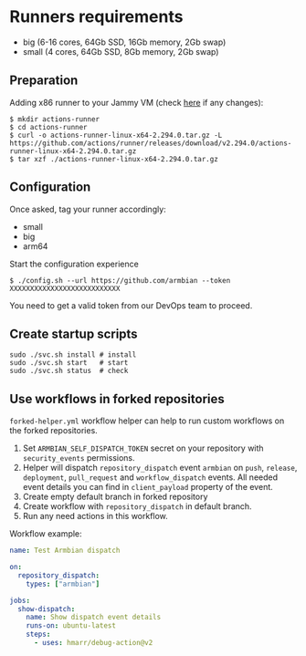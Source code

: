 # Runners requirements

- big (6-16 cores, 64Gb SSD, 16Gb memory, 2Gb swap)
- small (4 cores, 64Gb SSD, 8Gb memory, 2Gb swap)

## Preparation



Adding x86 runner to your Jammy VM (check [here](https://docs.github.com/en/actions/hosting-your-own-runners/adding-self-hosted-runners) if any changes):

    $ mkdir actions-runner 
    $ cd actions-runner
    $ curl -o actions-runner-linux-x64-2.294.0.tar.gz -L https://github.com/actions/runner/releases/download/v2.294.0/actions-runner-linux-x64-2.294.0.tar.gz
    $ tar xzf ./actions-runner-linux-x64-2.294.0.tar.gz

## Configuration

Once asked, tag your runner accordingly:

- small
- big
- arm64

Start the configuration experience

    $ ./config.sh --url https://github.com/armbian --token XXXXXXXXXXXXXXXXXXXXXXXXXXX

You need to get a valid token from our DevOps team to proceed.

## Create startup scripts

    sudo ./svc.sh install # install
    sudo ./svc.sh start   # start
    sudo ./svc.sh status  # check

## Use workflows in forked repositories

`forked-helper.yml` workflow helper can help to run custom workflows on the forked repositories.

1. Set `ARMBIAN_SELF_DISPATCH_TOKEN` secret on your repository with `security_events` permissions.
2. Helper will dispatch `repository_dispatch` event `armbian` on `push`, `release`, `deployment`, 
   `pull_request` and `workflow_dispatch` events. All needed event details you can find in `client_payload` 
   property of the event.
4. Create empty default branch in forked repository
5. Create workflow with `repository_dispatch` in default branch.
6. Run any need actions in this workflow.

Workflow example:
```yaml
name: Test Armbian dispatch

on:
  repository_dispatch:
    types: ["armbian"]

jobs:
  show-dispatch:
    name: Show dispatch event details
    runs-on: ubuntu-latest
    steps:
      - uses: hmarr/debug-action@v2
```
